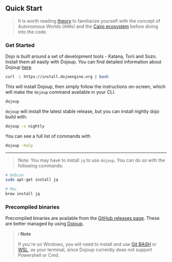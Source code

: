 ## Quick Start

> It is worth reading [theory](../theory/autonomous-worlds.md) to familiarize yourself with the concept of Autonomous Worlds (AWs) and the [Cairo ecosystem](../theory/cairo.md) before diving into the code.


### Get Started

Dojo is built around a set of development tools - Katana, Torii and Sozo. Install them all easily with Dojoup. You can find detailed information about Dojoup [here](https://github.com/dojoengine/dojo/blob/master/dojoup/README.md).

```sh
curl -L https://install.dojoengine.org | bash
```

This will install Dojoup, then simply follow the instructions on-screen,
which will make the `dojoup` command available in your CLI.

```sh
dojoup
```

`dojoup` will install the latest stable release, but you can install nightly dojo build with:

```sh
dojoup -v nightly
```

You can see a full list of commands with

```sh
dojoup -help
```

---

> Note: You may have to install `jq` to use `dojoup`. You can do so with the following commands:

```sh   
# Debian
sudo apt-get install jq

# Mac
brew install jq
```

### Precompiled binaries

Precompiled binaries are available from the [GitHub releases page](https://github.com/dojoengine/dojo/releases).
These are better managed by using [Dojoup](#using-dojoup).


> ℹ️ **Note**
>
> If you're on Windows, you will need to install and use [Git BASH](https://gitforwindows.org/) or [WSL](https://learn.microsoft.com/en-us/windows/wsl/install),
> as your terminal, since Dojoup currently does not support Powershell or Cmd.